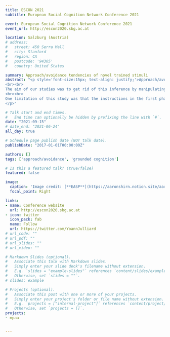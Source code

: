 ```yaml
---
title: ESCON 2021
subtitle: European Social Cognition Network Conference 2021

event: European Social Cognition Network Conference 2021
event_url: http://escon2020.sbg.ac.at

location: Salzburg (Austria)
# address:
#   street: 450 Serra Mall
#   city: Stanford
#   region: CA
#   postcode: '94305'
#   country: United States

summary: Approach/avoidance tendencies of novel trained stimuli
abstract: "<p style='font-size:15px; text-align: justify;'>Approach/avoidance responses can be crucial for survival. The literature reports approach/avoidance compatibility effects: participants are faster to approach positive stimuli and to avoid negative ones than the reverse (e.g., Solarz, 1960). Relying on a grounded cognition approach, authors reasoned that the visual information of whole-body approach/avoidance movements should be crucial in producing approach/avoidance compatibility effects (Rougier et al., 2018). This grounded cognition approach suggests that the sensorimotor information of our past experiences is encoded within memory traces (Versace et al., 2014). Thus, memory traces corresponding to past approach/avoidance experiences should include the visual information of approach/avoidance, that is an increase/reduction of stimuli sizes on the retina as well as modifications of the whole visual environment due to modifications of the observer point of view in the environment. Accordingly, experiments implementing this kind of visual flow allowed to observe large and replicable compatibility effects. Nevertheless, these experiments relied on the inference that such a visual flow of approach/avoidance was actually associated in memory traces with positive/negative words respectively. 
<br><br>
The aim of our studies was to get rid of this inference by manipulating experimentally approach/avoidance experiences. In a first experiment, 158 participants repeatedly approached or avoided two groups of novel stimuli. Critically, the approach/avoidance movements were simulated through a whole-body visual flow of approach/avoidance. In the second phase of this experiment, participants were primed with a previously approached/avoided stimulus for 200ms and had to approach/avoid a square or a diamond displayed 100ms later. We predicted and observed a significant compatibility effect: when primed with a previously approach/avoided stimulus, participants were faster to respectively approach/avoid geometric shapes compared to the opposite, t(154) = 5.22, p = .025, dz = 0.42, IC 95% [0.25; 0.58]. Three outliers were excluded, and the reported p-value was corrected for sequential testing following Lakens (2014)’s recommendations.
<br><br>
One limitation of this study was that the instructions in the first phase concerned directly the group of the stimuli. Thus, we conducted another study in which instructions in the first phase concerned the stimuli color rather than their group membership. We predicted and observed, based on the data of 79 participants, a significant compatibility effect, t(76) = 2.676, p = .009, dz = 0.30, IC 95% [0.08; 0.53]. Note that we excluded two outliers in this analysis. These two studies indicate that we are faster to approach and to avoid after seeing a previously approached and avoided stimulus.
</p>"

# Talk start and end times.
#   End time can optionally be hidden by prefixing the line with `#`.
date: "2021-09-15"
# date_end: "2021-06-24"
all_day: true

# Schedule page publish date (NOT talk date).
publishDate: "2017-01-01T00:00:00Z"

authors: []
tags: ['approach/avoidance', 'grounded cognition']

# Is this a featured talk? (true/false)
featured: false

image:
  caption: 'Image credit: [**EASP**](https://aaronshirn.notion.site/aaronshirn/ESCON-2021-2dca8abbbd704778baa3630eefced326)'
  focal_point: Right

links:
- name: Conference website
  url: http://escon2020.sbg.ac.at
- icon: twitter
  icon_pack: fab
  name: Follow
  url: https://twitter.com/YoannJulliard
# url_code: ""
# url_pdf: ""
# url_slides: ""
# url_video: ""

# Markdown Slides (optional).
#   Associate this talk with Markdown slides.
#   Simply enter your slide deck's filename without extension.
#   E.g. `slides = "example-slides"` references `content/slides/example-slides.md`.
#   Otherwise, set `slides = ""`.
# slides: example

# Projects (optional).
#   Associate this post with one or more of your projects.
#   Simply enter your project's folder or file name without extension.
#   E.g. `projects = ["internal-project"]` references `content/project/deep-learning/index.md`.
#   Otherwise, set `projects = []`.
projects:
- mpaa


---
```

